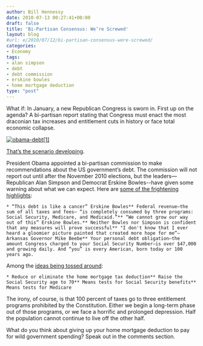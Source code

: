 ```yaml
---
author: Bill Hennessy
date: 2010-07-13 00:27:41+00:00
draft: false
title: 'Bi-Partisan Consensus: We’re Screwed'
layout: blog
#url: e/2010/07/12/bi-partisan-consensus-were-screwed/
categories:
- Economy
tags:
- alan simpson
- debt
- debt commission
- erskine bowles
- home mortgage deduction
type: "post"
---
```


What if: In January, a new Republican Congress is sworn in. First up on the agenda? A bi-partisan report stating that Congress must enact the most draconian tax increases and entitlement cuts in history or face total economic collapse. 

 

[![obama-debt[1]](https://hennessysview.com/wp-content/uploads/2010/07/obamadebt1_thumb.jpg)
](https://hennessysview.com/wp-content/uploads/2010/07/obamadebt1.jpg)

 

[That’s the scenario developing](https://news.yahoo.com/s/ap/20100712/ap_on_bi_ge/us_governors_debt_commission). 

 

President Obama appointed a bi-partisan commission to make recommendations about the US government’s debt. The commission will not report out until after the November 2010 elections, but the leaders—Republican Alan Simpson and Democrat Erskine Bowles--have given some warning about what we can expect. Here are [some of the frightening highlights](https://www.washingtonpost.com/wp-dyn/content/article/2010/07/11/AR2010071101956_pf.html):

 

    * “This debt is like a cancer” Erskine Bowles** Federal revenue—the sum of all taxes and fees— “is completely consumed by three programs: Social Security, Medicare, and Medicaid.”** “We cannot grow our way out of this” Erskine Bowles.** Neither Bowles nor Simpson is confident that any measures will prove successful** "I don't know that I ever heard a gloomier picture painted that created more hope for me”—Arkansas Governor Mike Beebe** Your personal debt obligation—the amount Congress charged to your Social Security Number—is over $47,000 and growing daily. And “you” is every American, born today or 100 years ago.   

Among the [ideas being tossed around](https://news.yahoo.com/s/ap/20100712/ap_on_bi_ge/us_governors_debt_commission):

 

    * Reduce or eliminate the home mortgage tax deduction** Raise the Social Security age to 70** Means tests for Social Security benefits** Means tests for Medicare  

The irony, of course, is that 100 percent of taxes go to three entitlement programs prohibited by the Constitution. Either we begin a long-term phase out of those programs, or we face a horrific and prolonged depression. Half the population cannot continue to live off the other half. 

 

What do you think about giving up your home mortgage deduction to pay for wild government spending? Speak out in the comments section.
